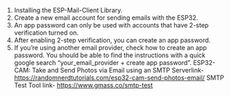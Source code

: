 1. Installing the ESP-Mail-Client Library.
2. Create a new email account for sending emails with the ESP32.
3. An app password can only be used with accounts that have 2-step verification turned on.
4. After enabling 2-step verification, you can create an app password.
5. If you’re using another email provider, check how to create an app password. You should be able to find the instructions with a quick google search “your_email_provider + create app password”.
ESP32-CAM: Take and Send Photos via Email using an SMTP Serverlink-
https://randomnerdtutorials.com/esp32-cam-send-photos-email/
SMTP Test Tool link-
https://www.gmass.co/smtp-test
